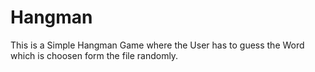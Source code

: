 # Hangman

This is a Simple Hangman Game where the User has to guess the Word which is choosen form the file randomly.
